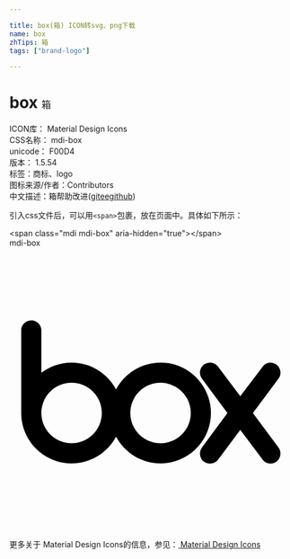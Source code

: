 ```yaml
---

title: box(箱) ICON转svg、png下载
name: box
zhTips: 箱
tags: ["brand-logo"]

---
```


# box  <small style="font-size: 60%;font-weight: 100">箱</small>


<div class="detail-page">
<p>
<span>
ICON库：
<span class="badge-secondary badge">Material Design Icons</span> 
</span>
<br/>
<span>
CSS名称：
<span class="badge-secondary badge">mdi-box</span> 
</span>
<br/>
<span>
unicode：
<span class="badge-secondary badge">F00D4</span> 
<copy-btn content='F00D4' btn-title=""></copy-btn>
<copy-btn :content='String.fromCodePoint(parseInt("F00D4", 16))' btn-title="复制U"></copy-btn>
</span>
<br/>
<span>
版本：
<span class="badge-secondary badge">1.5.54</span> 
</span><br/><span>标签：<span class="badge-light badge"><router-link to="/tags/brand-logo.html">商标、logo</router-link></span></span>
<br/>
<span>图标来源/作者：<span class="badge-light badge">Contributors</span></span> 
<br/>
<span class="zh-detail">中文描述：<span class="badge-primary badge">箱</span><span class="help-link"><span>帮助改进</span>(<a href="https://gitee.com/liuwave/icon-helper/edit/master/json/material/box.json" target="_blank" rel="noopener noreferrer">gitee</a><a href="https://github.com/liuwave/icon-helper/edit/master/json/material/box.json" target="_blank" rel="noopener noreferrer">github</a></span>)</span><br/>
</p>
</div>
<div class="alert alert-dark">
  <i class="mdi mdi-box mdi-48px"></i>
  <i class="mdi mdi-box mdi-36px"></i>
  <i class="mdi mdi-box mdi-24px"></i>
  <i class="mdi mdi-box mdi-18px"></i>
</div>
<div>
  <p>引入css文件后，可以用<code>&lt;span&gt;</code>包裹，放在页面中。具体如下所示：    
  </p>
  <div class="alert alert-primary" style="font-size: 14px">
    &lt;span class="mdi mdi-box" aria-hidden="true"&gt;&lt;/span&gt;
    <copy-btn content='<span class="mdi mdi-box" aria-hidden="true"></span>'></copy-btn>
  </div>
  <div class="alert alert-secondary">
    <i class="mdi mdi-box"
    style="font-size: 24px"
    aria-hidden="true"></i> mdi-box
    <copy-btn content="mdi-box" btn-title="复制图标名称"></copy-btn>
  </div>
</div>
<div id="svg" class="svg-wrap">
<svg xmlns="http://www.w3.org/2000/svg" viewBox="0 0 24 24"><path d="M15.39,14.04V14.04C15.39,12.62 14.24,11.47 12.82,11.47C11.41,11.47 10.26,12.62 10.26,14.04V14.04C10.26,15.45 11.41,16.6 12.82,16.6C14.24,16.6 15.39,15.45 15.39,14.04M17.1,14.04C17.1,16.4 15.18,18.31 12.82,18.31C11.19,18.31 9.77,17.39 9.05,16.04C8.33,17.39 6.91,18.31 5.28,18.31C2.94,18.31 1.04,16.43 1,14.11V14.11H1V7H1V7C1,6.56 1.39,6.18 1.86,6.18C2.33,6.18 2.7,6.56 2.71,7V7H2.71V10.62C3.43,10.08 4.32,9.76 5.28,9.76C6.91,9.76 8.33,10.68 9.05,12.03C9.77,10.68 11.19,9.76 12.82,9.76C15.18,9.76 17.1,11.68 17.1,14.04V14.04M7.84,14.04V14.04C7.84,12.62 6.69,11.47 5.28,11.47C3.86,11.47 2.71,12.62 2.71,14.04V14.04C2.71,15.45 3.86,16.6 5.28,16.6C6.69,16.6 7.84,15.45 7.84,14.04M22.84,16.96V16.96C22.95,17.12 23,17.3 23,17.47C23,17.73 22.88,18 22.66,18.15C22.5,18.26 22.33,18.32 22.15,18.32C21.9,18.32 21.65,18.21 21.5,18L19.59,15.47L17.7,18V18C17.53,18.21 17.28,18.32 17.03,18.32C16.85,18.32 16.67,18.26 16.5,18.15C16.29,18 16.17,17.72 16.17,17.46C16.17,17.29 16.23,17.11 16.33,16.96V16.96H16.33V16.96L18.5,14.04L16.33,11.11V11.11H16.33V11.11C16.22,10.96 16.17,10.79 16.17,10.61C16.17,10.35 16.29,10.1 16.5,9.93C16.89,9.65 17.41,9.72 17.7,10.09V10.09L19.59,12.61L21.5,10.09C21.76,9.72 22.29,9.65 22.66,9.93C22.89,10.1 23,10.36 23,10.63C23,10.8 22.95,10.97 22.84,11.11V11.11H22.84V11.11L20.66,14.04L22.84,16.96V16.96H22.84Z" /></svg>
</div>
<detail full-name='mdi-box'></detail>
    
<div><p>更多关于 Material Design Icons的信息，参见：<a target="_blank" href="https://iconhelper.cn/material.html"> Material Design Icons</a>
</p></div>
